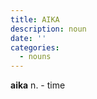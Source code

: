 ```yaml
---
title: AIKA
description: noun
date: ''
categories:
  - nouns
---
```

**aika** <a class="noun">n. </a>- time
